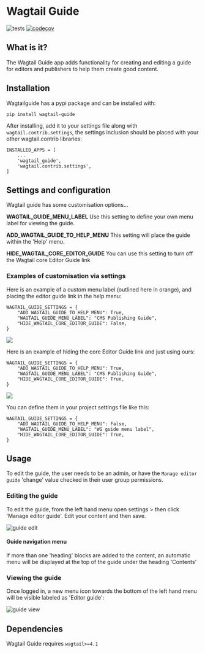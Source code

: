 # Wagtail Guide

![tests](https://github.com/kevinhowbrook/wagtailguide/workflows/Test/badge.svg) [![codecov](https://codecov.io/gh/kevinhowbrook/wagtailguide/branch/master/graph/badge.svg?token=K2XKBfubBh)](https://codecov.io/gh/kevinhowbrook/wagtailguide)

## What is it?

The Wagtail Guide app adds functionality for creating and editing a guide for editors and publishers to help them create good content.

## Installation

Wagtailguide has a pypi package and can be installed with:

```
pip install wagtail-guide
```

After installing, add it to your settings file along with `wagtail.contrib.settings`, the settings inclusion should be placed with your other wagtail.contrib libraries:

```
INSTALLED_APPS = [
    ...
    'wagtail_guide',
    'wagtail.contrib.settings',
]
```

## Settings and configuration

Wagtail guide has some customisation options...

**WAGTAIL_GUIDE_MENU_LABEL**
Use this setting to define your own menu label for viewing the guide.

**ADD_WAGTAIL_GUIDE_TO_HELP_MENU**
This setting will place the guide within the 'Help' menu.

**HIDE_WAGTAIL_CORE_EDITOR_GUIDE**
You can use this setting to turn off the Wagtail core Editor Guide link

### Examples of customisation via settings

Here is an example of a custom menu label (outlined here in orange),
and placing the editor guide link in the help menu:

```
WAGTAIL_GUIDE_SETTINGS = {
    "ADD_WAGTAIL_GUIDE_TO_HELP_MENU": True,
    "WAGTAIL_GUIDE_MENU_LABEL": "CMS Publishing Guide",
    "HIDE_WAGTAIL_CORE_EDITOR_GUIDE": False,
}
```

![](screenshots/custom-label.png)

Here is an example of hiding the core Editor Guide link and just using ours:

```
WAGTAIL_GUIDE_SETTINGS = {
    "ADD_WAGTAIL_GUIDE_TO_HELP_MENU": True,
    "WAGTAIL_GUIDE_MENU_LABEL": "CMS Publishing Guide",
    "HIDE_WAGTAIL_CORE_EDITOR_GUIDE": True,
}
```

![](screenshots/remove-help.png)

You can define them in your project settings file like this:

```
WAGTAIL_GUIDE_SETTINGS = {
    "ADD_WAGTAIL_GUIDE_TO_HELP_MENU": False,
    "WAGTAIL_GUIDE_MENU_LABEL": "WG guide menu label",
    "HIDE_WAGTAIL_CORE_EDITOR_GUIDE": True,
}
```

## Usage

To edit the guide, the user needs to be an admin, or have the `Manage editor guide` 'change' value checked in their user group permissions.

### Editing the guide

To edit the guide, from the left hand menu open settings > then click 'Manage editor guide'. Edit your content and then save.

![guide edit](screenshots/editing.png)

#### Guide navigation menu

If more than one 'heading' blocks are added to the content, an automatic menu will be displayed at the top of the guide under the heading 'Contents'

### Viewing the guide

Once logged in, a new menu icon towards the bottom of the left hand menu will be visible labeled as 'Editor guide':

![guide view](screenshots/default.png)

## Dependencies

Wagtail Guide requires `wagtail>=4.1`
